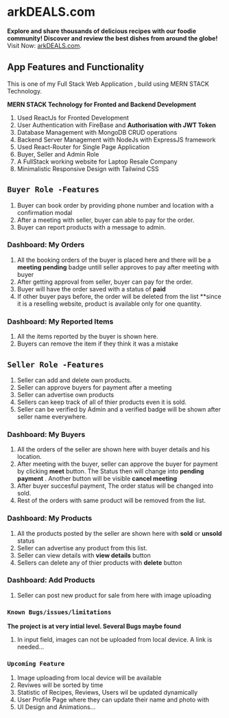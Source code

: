 # arkDEALS.com
****Explore and share thousands of delicious recipes with our foodie community! Discover and review the best dishes from around the globe!****
Visit Now: [arkDEALS.com](https://ark-foodies.web.app/).

## App Features and Functionality

This is one of my Full Stack Web Application , build using MERN STACK Technology.

 ****MERN STACK Technology for Fronted and Backend Development****
1. Used ReactJs for Fronted Development
2. User Authentication with FireBase and **Authorisation with JWT Token**
3. Database Management with MongoDB CRUD operations 
4. Backend Server Management with NodeJs with ExpressJS framework
5. Used React-Router for Single Page Application
6. Buyer, Seller and Admin Role
7. A FullStack working website for Laptop Resale Company 
8. Minimalistic Responsive Design with Tailwind CSS 



## `Buyer Role -Features`
1. Buyer can book order by providing phone number and location with a confirmation modal
2. After a meeting with seller, buyer can able to pay for the order.
3. Buyer can report products with a message to admin.

### Dashboard: My Orders
1. All the booking orders of the buyer is placed here and there will be a **meeting pending** badge untill seller approves to pay after meeting with buyer
2. After getting approval from seller, buyer can pay for the order.
3. Buyer will have the order saved with a status of **paid**
4. If other buyer pays before, the order will be deleted from the list **since it is a reselling website, product is available only for one quantity.

### Dashboard: My Reported Items
1. All the items reported by the buyer is shown here.
2. Buyers can remove the item if they think it was a mistake


## `Seller Role -Features`
1. Seller can add and delete own products.
2. Seller can approve buyers for payment after a meeting 
3. Seller can advertise own products
4. Sellers can keep track of all of thier products even it is sold. 
5. Seller can be verified by Admin and a verified badge will be shown after seller name everywhere.

### Dashboard: My Buyers
1. All the orders of the seller are shown here with buyer details and his location.
2. After meeting with the buyer, seller can approve the buyer for payment by clicking **meet** button. The Status then will change into **pending payment** . Another button will be visible **cancel meeting**
3. After buyer succesful payment, The order status will be changed into sold. 
4. Rest of the orders with same product will be removed from the list.

### Dashboard: My Products
1. All the products posted by the seller are shown here with **sold** or **unsold** status
2. Seller can advertise any product from this list. 
3. Seller can view details with **view details** button 
4. Sellers can delete any of thier products with **delete** button

### Dashboard: Add Products
1. Seller can post new product for sale from here with image uploading




### `Known Bugs/issues/limitations`

**The project is at very intial level. Several Bugs maybe found**
1. In input field, images can not be uploaded from local device. A link is needed...

### `Upcoming Feature`

1. Image uploading from local device will be available
2. Reviwes will be sorted by time
3. Statistic of Recipes, Reviews, Users wil be updated dynamically 
4. User Profile Page where they can update their name and photo with
5. UI Design and Animations...